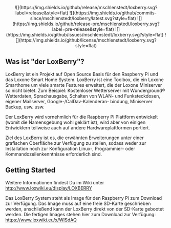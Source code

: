 <p align="center">
![](https://img.shields.io/github/release/mschlenstedt/loxberry.svg?label=release&style=flat)
![](https://img.shields.io/github/commits-since/mschlenstedt/loxberry/latest.svg?style=flat)
![](https://img.shields.io/github/release-pre/mschlenstedt/loxberry.svg?label=pre-release&style=flat)
![](https://img.shields.io/github/issues/mschlenstedt/loxberry.svg?style=flat)
![](https://img.shields.io/github/license/mschlenstedt/loxberry.svg?style=flat)
</p>

Was ist "der LoxBerry"?
-----------------------

LoxBerry ist ein Projekt auf Open Source Basis für den Raspberry Pi und das Loxone
Smart Home System. LoxBerry ist eine Toolbox, die ein Loxone Smarthome um viele smarte
Features erweitert, die der Loxone Miniserver so nicht bietet. Zum Beispiel:
Kostenloser Wetterserver mit Wunderground® Wetterdaten, Sprachausgabe, Schalten
von WLAN- und Funksteckdosen, eigener Mailserver, Google-/CalDav-Kalenderan-
bindung, Miniserver Backup, usw. usw. 

Der LoxBerry wird vornehmlich für die Raspberry Pi Plattform entwickelt (womit
die Namensgebung wohl geklärt ist), wird aber von einigen Entwicklern teilweise
auch auf andere Hardwareplattformen portiert.  

Ziel des LoxBerry ist es, die erwähnten Erweiterungen unter einer grafischen
Oberfläche zur Verfügung zu stellen, sodass weder zur Installation noch zur
Konfiguration Linux-, Programmier- oder Kommandozeilenkenntnisse erforderlich
sind. 
 
Getting Started
---------------
 
Weitere Informationen findest Du im Wiki unter http://www.loxwiki.eu/display/LOXBERRY

Das LoxBerry System steht als Image für den Raspberry Pi zum Download zur Verfügung. 
Das Image muss auf eine freie SD-Karte geschrieben werden, anschließend kann der LoxBerry
direkt von der SD-Karte gebootet werden. Die fertigen Images stehen hier zum Download
zur Verfügung: https://www.loxwiki.eu/x/WISdAQ

